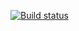 [![Build status](https://ci.appveyor.com/api/projects/status/ncsbh7jo85k10xuw/branch/master?svg=true)](https://ci.appveyor.com/project/Berengalina/patterns-1/branch/master)